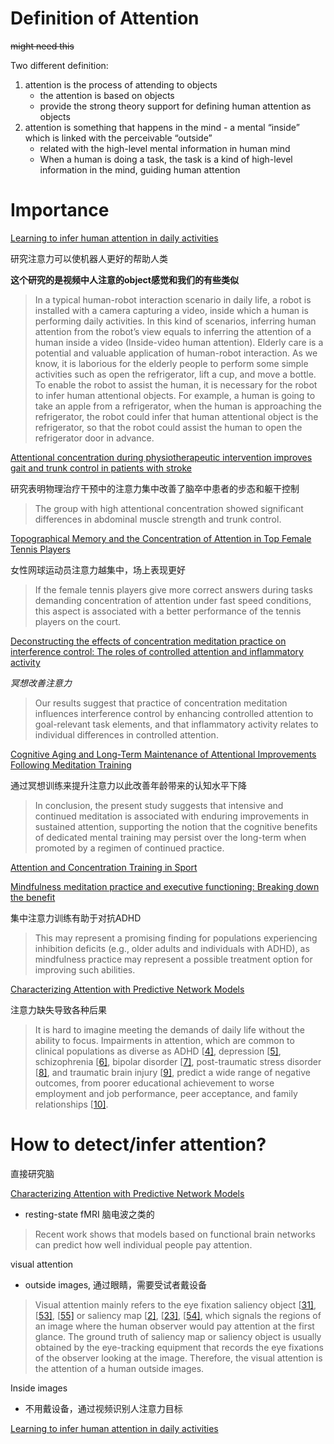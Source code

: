 # Definition of Attention

~~might need this~~

Two different definition:

1. attention is the process of attending to objects
   - the attention is based on objects
   - provide the strong theory support for defining human attention as objects
2. attention is something that happens in the mind - a mental “inside” which is linked with the perceivable “outside”
   - related with the high-level mental information in human mind
   - When a human is doing a task, the task is a kind of high-level information in the mind, guiding human attention

# Importance

[Learning to infer human attention in daily activities](https://www.sciencedirect.com/science/article/pii/S0031320320301187#bib0046)

研究注意力可以使机器人更好的帮助人类

**这个研究的是视频中人注意的object感觉和我们的有些类似**

> In a typical human-robot interaction scenario in daily life, a robot is installed with a camera capturing a video, inside which a human is performing daily activities. In this kind of scenarios, inferring human attention from the robot’s view equals to inferring the attention of a human inside a video (Inside-video human attention). Elderly care is a potential and valuable application of human-robot interaction. As we know, it is laborious for the elderly people to perform some simple activities such as open the refrigerator, lift a cup, and move a bottle. To enable the robot to assist the human, it is necessary for the robot to infer human attentional objects. For example, a human is going to take an apple from a refrigerator, when the human is approaching the refrigerator, the robot could infer that human attentional object is the refrigerator, so that the robot could assist the human to open the refrigerator door in advance.

[Attentional concentration during physiotherapeutic intervention improves gait and trunk control in patients with stroke](https://www.sciencedirect.com/science/article/pii/S0304394020305619)

研究表明物理治疗干预中的注意力集中改善了脑卒中患者的步态和躯干控制

> The group with high attentional concentration showed significant differences in abdominal muscle strength and trunk control.

[Topographical Memory and the Concentration of Attention in Top Female Tennis Players](https://www.sciencedirect.com/science/article/pii/S1877042815032437)

女性网球运动员注意力越集中，场上表现更好

> If the female tennis players give more correct answers during tasks demanding concentration of attention  under fast speed conditions, this aspect is associated with a better performance of the tennis players on the court. 

[Deconstructing the effects of concentration meditation practice on interference control: The roles of controlled attention and inflammatory activity](https://www.sciencedirect.com/science/article/pii/S0889159120305870)

*冥想改善注意力*

> Our results suggest that practice of concentration meditation influences interference control by enhancing controlled attention to goal-relevant task elements, and that inflammatory activity relates to individual differences in controlled attention.

[Cognitive Aging and Long-Term Maintenance of Attentional Improvements Following Meditation Training](https://link.springer.com/article/10.1007/s41465-018-0068-1)

通过冥想训练来提升注意力以此改善年龄带来的认知水平下降

>In conclusion, the present study suggests that intensive and continued meditation is associated with enduring improvements in sustained attention, supporting the notion that the cognitive benefits of dedicated mental training may persist over the long-term when promoted by a regimen of continued practice.

[Attention and Concentration Training in Sport]()

[Mindfulness meditation practice and executive functioning: Breaking down the benefit](https://www.sciencedirect.com/science/article/pii/S1053810016300058?via%3Dihub)

集中注意力训练有助于对抗ADHD

> This may represent a promising finding for populations experiencing inhibition deficits (e.g., older adults and individuals with ADHD), as mindfulness practice may represent a possible treatment option for improving such abilities.

[Characterizing Attention with Predictive Network Models](https://www.sciencedirect.com/science/article/pii/S1364661317300177#bib0050)

注意力缺失导致各种后果

>It is hard to imagine meeting the demands of daily life without the ability to focus. Impairments in attention, which are common to clinical populations as diverse as ADHD [[4\]](https://www.sciencedirect.com/science/article/pii/S1364661317300177#bib0020), depression [[5\]](https://www.sciencedirect.com/science/article/pii/S1364661317300177#bib0025), schizophrenia [[6\]](https://www.sciencedirect.com/science/article/pii/S1364661317300177#bib0030), bipolar disorder [[7\]](https://www.sciencedirect.com/science/article/pii/S1364661317300177#bib0035), post-traumatic stress disorder [[8\]](https://www.sciencedirect.com/science/article/pii/S1364661317300177#bib0040), and traumatic brain injury [[9\]](https://www.sciencedirect.com/science/article/pii/S1364661317300177#bib0045), predict a wide range of negative outcomes, from poorer educational achievement to worse employment and job performance, peer acceptance, and family relationships [[10\]](https://www.sciencedirect.com/science/article/pii/S1364661317300177#bib0050).

# How to detect/infer attention?

直接研究脑

[Characterizing Attention with Predictive Network Models](https://www.sciencedirect.com/science/article/pii/S1364661317300177)

-  resting-state fMRI 脑电波之类的

>Recent work shows that models based on functional brain networks can predict how well individual people pay attention.

visual attention

- outside images, 通过眼睛，需要受试者戴设备

>Visual attention mainly refers to the eye fixation saliency object [[31\]](https://www.sciencedirect.com/science/article/pii/S0031320320301187#bib0030), [[53\]](https://www.sciencedirect.com/science/article/pii/S0031320320301187#bib0052), [[55\]](https://www.sciencedirect.com/science/article/pii/S0031320320301187#bib0054) or saliency map [[2\]](https://www.sciencedirect.com/science/article/pii/S0031320320301187#bib0002), [[23\]](https://www.sciencedirect.com/science/article/pii/S0031320320301187#bib0022), [[54\]](https://www.sciencedirect.com/science/article/pii/S0031320320301187#bib0053), which signals the regions of an image where the human observer would pay attention at the first glance. The ground truth of saliency map or saliency object is usually obtained by the eye-tracking equipment that records the eye fixations of the observer looking at the image. Therefore, the visual attention is the attention of a human outside images. 

Inside images

- 不用戴设备，通过视频识别人注意力目标

[Learning to infer human attention in daily activities](https://www.sciencedirect.com/science/article/pii/S0031320320301187#bib0046)